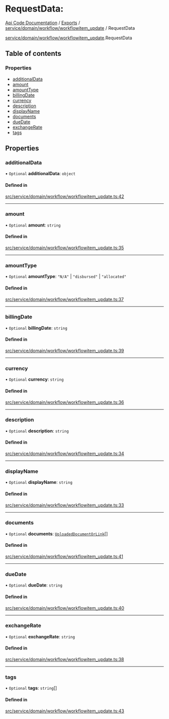 # RequestData: 
 
[Api Code Documentation](../README.md) / [Exports](../modules.md) / [service/domain/workflow/workflowitem\_update](../modules/service_domain_workflow_workflowitem_update.md) / RequestData

[service/domain/workflow/workflowitem\_update](../modules/service_domain_workflow_workflowitem_update.md).RequestData

## Table of contents

### Properties

- [additionalData](service_domain_workflow_workflowitem_update.RequestData.md#additionaldata)
- [amount](service_domain_workflow_workflowitem_update.RequestData.md#amount)
- [amountType](service_domain_workflow_workflowitem_update.RequestData.md#amounttype)
- [billingDate](service_domain_workflow_workflowitem_update.RequestData.md#billingdate)
- [currency](service_domain_workflow_workflowitem_update.RequestData.md#currency)
- [description](service_domain_workflow_workflowitem_update.RequestData.md#description)
- [displayName](service_domain_workflow_workflowitem_update.RequestData.md#displayname)
- [documents](service_domain_workflow_workflowitem_update.RequestData.md#documents)
- [dueDate](service_domain_workflow_workflowitem_update.RequestData.md#duedate)
- [exchangeRate](service_domain_workflow_workflowitem_update.RequestData.md#exchangerate)
- [tags](service_domain_workflow_workflowitem_update.RequestData.md#tags)

## Properties

### additionalData

• `Optional` **additionalData**: `object`

#### Defined in

[src/service/domain/workflow/workflowitem_update.ts:42](https://github.com/openkfw/TruBudget/blob/90402cb/api/src/service/domain/workflow/workflowitem_update.ts#L42)

___

### amount

• `Optional` **amount**: `string`

#### Defined in

[src/service/domain/workflow/workflowitem_update.ts:35](https://github.com/openkfw/TruBudget/blob/90402cb/api/src/service/domain/workflow/workflowitem_update.ts#L35)

___

### amountType

• `Optional` **amountType**: ``"N/A"`` \| ``"disbursed"`` \| ``"allocated"``

#### Defined in

[src/service/domain/workflow/workflowitem_update.ts:37](https://github.com/openkfw/TruBudget/blob/90402cb/api/src/service/domain/workflow/workflowitem_update.ts#L37)

___

### billingDate

• `Optional` **billingDate**: `string`

#### Defined in

[src/service/domain/workflow/workflowitem_update.ts:39](https://github.com/openkfw/TruBudget/blob/90402cb/api/src/service/domain/workflow/workflowitem_update.ts#L39)

___

### currency

• `Optional` **currency**: `string`

#### Defined in

[src/service/domain/workflow/workflowitem_update.ts:36](https://github.com/openkfw/TruBudget/blob/90402cb/api/src/service/domain/workflow/workflowitem_update.ts#L36)

___

### description

• `Optional` **description**: `string`

#### Defined in

[src/service/domain/workflow/workflowitem_update.ts:34](https://github.com/openkfw/TruBudget/blob/90402cb/api/src/service/domain/workflow/workflowitem_update.ts#L34)

___

### displayName

• `Optional` **displayName**: `string`

#### Defined in

[src/service/domain/workflow/workflowitem_update.ts:33](https://github.com/openkfw/TruBudget/blob/90402cb/api/src/service/domain/workflow/workflowitem_update.ts#L33)

___

### documents

• `Optional` **documents**: [`UploadedDocumentOrLink`](../modules/service_domain_document_document.md#uploadeddocumentorlink)[]

#### Defined in

[src/service/domain/workflow/workflowitem_update.ts:41](https://github.com/openkfw/TruBudget/blob/90402cb/api/src/service/domain/workflow/workflowitem_update.ts#L41)

___

### dueDate

• `Optional` **dueDate**: `string`

#### Defined in

[src/service/domain/workflow/workflowitem_update.ts:40](https://github.com/openkfw/TruBudget/blob/90402cb/api/src/service/domain/workflow/workflowitem_update.ts#L40)

___

### exchangeRate

• `Optional` **exchangeRate**: `string`

#### Defined in

[src/service/domain/workflow/workflowitem_update.ts:38](https://github.com/openkfw/TruBudget/blob/90402cb/api/src/service/domain/workflow/workflowitem_update.ts#L38)

___

### tags

• `Optional` **tags**: `string`[]

#### Defined in

[src/service/domain/workflow/workflowitem_update.ts:43](https://github.com/openkfw/TruBudget/blob/90402cb/api/src/service/domain/workflow/workflowitem_update.ts#L43)
